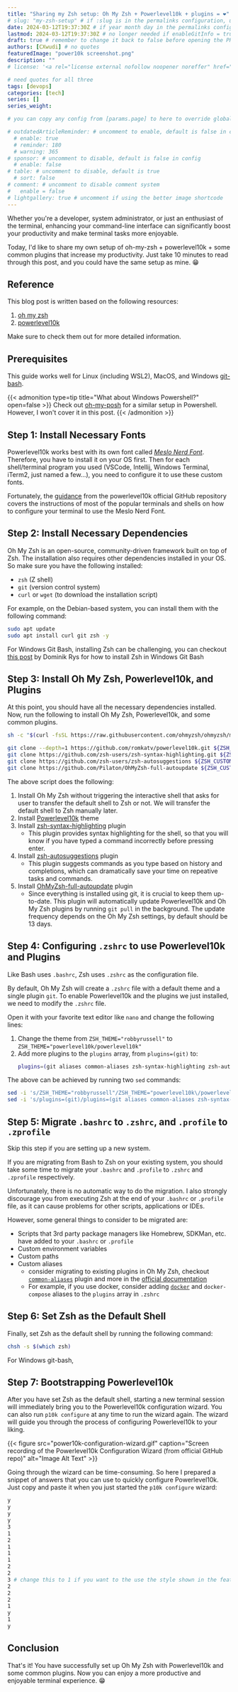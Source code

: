```yaml
---
title: "Sharing my Zsh setup: Oh My Zsh + Powerlevel10k + plugins = ❤️"
# slug: "my-zsh-setup" # if :slug is in the permalinks configuration, use this to resolve URL conflict with other posts
date: 2024-03-12T19:37:30Z # if year month day in the permalinks configuration and other posts have the same date, modify this to resolve URL conflict with other posts
lastmod: 2024-03-12T19:37:30Z # no longer needed if enableGitInfo = true
draft: true # remember to change it back to false before opening the PR for publishing
authors: [CXwudi] # no quotes
featuredImage: "power10k screenshot.png"
description: ""
# license: '<a rel="license external nofollow noopener noreffer" href="https://creativecommons.org/licenses/by/4.0/" target="_blank">CC BY 4.0</a>'

# need quotes for all three
tags: [devops]
categories: [tech]
series: []
series_weight: 

# you can copy any config from [params.page] to here to override global default

# outdatedArticleReminder: # uncomment to enable, default is false in config 
  # enable: true
  # reminder: 180
  # warning: 365
# sponsor: # uncomment to disable, default is false in config 
  # enable: false
# table: # uncomment to disable, default is true
  # sort: false
# comment: # uncomment to disable comment system
#   enable = false
# lightgallery: true # uncomment if using the better image shortcode
---
```


Whether you're a developer, system administrator, or just an enthusiast of the terminal, enhancing your command-line interface can significantly boost your productivity and make terminal tasks more enjoyable.

Today, I'd like to share my own setup of oh-my-zsh + powerlevel10k + some common plugins that increase my productivity. Just take 10 minutes to read through this post, and you could have the same setup as mine. 😁

<!--more-->

## Reference

This blog post is written based on the following resources:

1. [oh my zsh](https://github.com/ohmyzsh/ohmyzsh/wiki)
2. [powerlevel10k](https://github.com/romkatv/powerlevel10k#getting-started)

Make sure to check them out for more detailed information.

## Prerequisites

This guide works well for Linux (including WSL2), MacOS, and Windows [git-bash](https://git-scm.com/downloads).

{{< admonition type=tip title="What about Windows Powershell?" open=false >}}
Check out [oh-my-posh](https://ohmyposh.dev/) for a similar setup in Powershell. However, I won't cover it in this post.
{{< /admonition >}}

## Step 1: Install Necessary Fonts

Powerlevel10k works best with its own font called [_Meslo Nerd Font_](https://github.com/romkatv/powerlevel10k#manual-font-installation). Therefore, you have to install it on your OS first. Then for each shell/terminal program you used (VSCode, Intellij, Windows Terminal, iTerm2, just named a few...), you need to configure it to use these custom fonts.

Fortunately, the [guidance](https://github.com/romkatv/powerlevel10k#manual-font-installation) from the powerlevel10k official GitHub repository covers the instructions of most of the popular terminals and shells on how to configure your terminal to use the Meslo Nerd Font.

## Step 2: Install Necessary Dependencies

Oh My Zsh is an open-source, community-driven framework built on top of Zsh. The installation also requires other dependencies installed in your OS. So make sure you have the following installed:

- `zsh` (Z shell)
- `git` (version control system)
- `curl` or `wget` (to download the installation script)
<!-- - `python3` (Python 3.x) -->

For example, on the Debian-based system, you can install them with the following command:

```bash
sudo apt update
sudo apt install curl git zsh -y
```

For Windows Git Bash, installing Zsh can be challenging, you can checkout [this post](https://dominikrys.com/posts/zsh-in-git-bash-on-windows/#installing-zsh-in-git-bash) by Dominik Rys for how to install Zsh in Windows Git Bash


## Step 3: Install Oh My Zsh, Powerlevel10k, and Plugins

At this point, you should have all the necessary dependencies installed. Now, run the following to install Oh My Zsh, Powerlevel10k, and some common plugins.

``` bash
sh -c "$(curl -fsSL https://raw.githubusercontent.com/ohmyzsh/ohmyzsh/master/tools/install.sh)" "" --unattended

git clone --depth=1 https://github.com/romkatv/powerlevel10k.git ${ZSH_CUSTOM:-~/.oh-my-zsh/custom}/themes/powerlevel10k
git clone https://github.com/zsh-users/zsh-syntax-highlighting.git ${ZSH_CUSTOM:-~/.oh-my-zsh/custom}/plugins/zsh-syntax-highlighting
git clone https://github.com/zsh-users/zsh-autosuggestions ${ZSH_CUSTOM:-~/.oh-my-zsh/custom}/plugins/zsh-autosuggestions
git clone https://github.com/Pilaton/OhMyZsh-full-autoupdate ${ZSH_CUSTOM:-~/.oh-my-zsh/custom}/plugins/ohmyzsh-full-autoupdate
```

The above script does the following:

1. Install Oh My Zsh without triggering the interactive shell that asks for user to transfer the default shell to Zsh or not. We will transfer the default shell to Zsh manually later.
2. Install [Powerlevel10k](https://github.com/romkatv/powerlevel10k) theme
3. Install [zsh-syntax-highlighting](https://github.com/zsh-users/zsh-syntax-highlighting) plugin
   - This plugin provides syntax highlighting for the shell, so that you will know if you have typed a command incorrectly before pressing enter.
4. Install [zsh-autosuggestions](https://github.com/zsh-users/zsh-autosuggestions) plugin
   - This plugin suggests commands as you type based on history and completions, which can dramatically save your time on repeative tasks and commands.
5. Install [OhMyZsh-full-autoupdate](https://github.com/Pilaton/OhMyZsh-full-autoupdate) plugin
   - Since everything is installed using git, it is crucial to keep them up-to-date. This plugin will automatically update Powerlevel10k and Oh My Zsh plugins by running `git pull` in the background. The update frequency depends on the Oh My Zsh settings, by default should be 13 days.

## Step 4: Configuring `.zshrc` to use Powerlevel10k and Plugins

Like Bash uses `.bashrc`, Zsh uses `.zshrc` as the configuration file.

By default, Oh My Zsh will create a `.zshrc` file with a default theme and a single plugin `git`. To enable Powerlevel10k and the plugins we just installed, we need to modify the `.zshrc` file.

Open it with your favorite text editor like `nano` and change the following lines:

1. Change the theme from `ZSH_THEME="robbyrussell"` to `ZSH_THEME="powerlevel10k/powerlevel10k"`
2. Add more plugins to the `plugins` array, from `plugins=(git)` to:
    ```bash
    plugins=(git aliases common-aliases zsh-syntax-highlighting zsh-autosuggestions ohmyzsh-full-autoupdate)`
    ```

The above can be achieved by running two `sed` commands:

```bash
sed -i 's/ZSH_THEME="robbyrussell"/ZSH_THEME="powerlevel10k\/powerlevel10k"/' ~/.zshrc
sed -i 's/plugins=(git)/plugins=(git aliases common-aliases zsh-syntax-highlighting zsh-autosuggestions ohmyzsh-full-autoupdate)/' ~/.zshrc
```

## Step 5: Migrate `.bashrc` to `.zshrc`, and `.profile` to `.zprofile`

Skip this step if you are setting up a new system.

If you are migrating from Bash to Zsh on your existing system, you should take some time to migrate your `.bashrc` and `.profile` to `.zshrc` and `.zprofile` respectively.

Unfortunately, there is no automatic way to do the migration. I also strongly discourage you from executing Zsh at the end of your `.bashrc` or `.profile` file, as it can cause problems for other scripts, applications or IDEs.

However, some general things to consider to be migrated are:

- Scripts that 3rd party package managers like Homebrew, SDKMan, etc. have added to your `.bashrc` or `.profile`
- Custom environment variables
- Custom paths
- Custom aliases
  - consider migrating to existing plugins in Oh My Zsh, checkout [`common-aliases`](https://github.com/ohmyzsh/ohmyzsh/tree/master/plugins/common-aliases) plugin and more in the [official documentation](https://github.com/ohmyzsh/ohmyzsh/wiki/Plugins)
  - For example, if you use docker, consider adding [`docker`](https://github.com/ohmyzsh/ohmyzsh/tree/master/plugins/docker) and `docker-compose` aliases to the `plugins` array in `.zshrc`

## Step 6: Set Zsh as the Default Shell

Finally, set Zsh as the default shell by running the following command:

```bash
chsh -s $(which zsh)
```

For Windows git-bash,

## Step 7: Bootstrapping Powerlevel10k

After you have set Zsh as the default shell, starting a new terminal session will immediately bring you to the Powerlevel10k configuration wizard. You can also run `p10k configure` at any time to run the wizard again. The wizard will guide you through the process of configuring Powerlevel10k to your liking.

{{< figure src="power10k-configuration-wizard.gif" caption="Screen recording of the Powerlevel10k Configuration Wizard (from official GitHub repo)" alt="Image Alt Text" >}}

Going through the wizard can be time-consuming. So here I prepared a snippet of answers that you can use to quickly configure Powerlevel10k. Just copy and paste it when you just started the `p10k configure` wizard:

``` bash
y
y
y
y
3
1
2
1
1
1
2
2
3 # change this to 1 if you want to the use the style shown in the featured image of this post
2
2
2
1
y
1
y
```

## Conclusion

That's it! You have successfully set up Oh My Zsh with Powerlevel10k and some common plugins. Now you can enjoy a more productive and enjoyable terminal experience. 😁